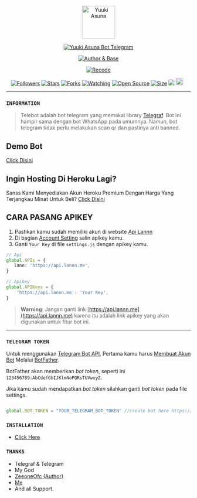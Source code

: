 <p align="center">
<img src="https://telegra.ph/file/deae80ac16266ae4f5d2a.jpg" alt="Yuuki Asuna" height="90"/>
</p>

<p align="center">
<a href="#"><img title="Yuuki Asuna Bot Telegram" src="https://img.shields.io/badge/TELEGRAM BOT-cyan?colorA=%5df9ff00&colorB=%23017e40&style=for-the-badge"></a>
</p>
<p align="center">
<a href="https://github.com/zeeoneofficial"><img title="Author & Base" src="https://img.shields.io/badge/Author-ZeeoneOfc-red.svg?style=for-the-badge&logo=github"></a>
</p>
<p align="center">
<a href="https://github.com/erlanrahmat/asuna-yuuki"><img title="Recode" src="https://img.shields.io/badge/Recode-Erlanrahmat-red.svg?style=for-the-badge&logo=github"></a>
</p>
<p align="center">
<a href="https://github.com/erlanrahmat/followers"><img title="Followers" src="https://img.shields.io/github/followers/zeeoneofficial?color=red&style=flat-square"></a>
<a href="https://github.com/erlanrahmat/asuna-yuuki/stargazers/"><img title="Stars" src="https://img.shields.io/github/stars/erlanrahmat/asuna-yuuki?color=blue&style=flat-square"></a>
<a href="https://github.com/erlanrahmat/asuna-yuuki/network/members"><img title="Forks" src="https://img.shields.io/github/forks/erlanrahmat/asuna-yuuki?color=red&style=flat-square"></a>
<a href="https://github.com/erlanrahmat/asuna-yuuki/watchers"><img title="Watching" src="https://img.shields.io/github/watchers/erlanrahmat/asuna-yuuki?label=Watchers&color=blue&style=flat-square"></a>
<a href="https://github.com/erlanrahmat/asuna-yuuki"><img title="Open Source" src="https://badges.frapsoft.com/os/v2/open-source.svg?v=103"></a>
<a href="https://github.com/erlanrahmat/asuna-yuuki/"><img title="Size" src="https://img.shields.io/github/repo-size/erlanrahmat/asuna-yuuki?style=flat-square&color=green"></a>
<a href="https://hits.seeyoufarm.com"><img src="https://hits.seeyoufarm.com/api/count/incr/badge.svg?url=https%3A%2F%2Fgithub.com%2Fzeeoneofficial%2FTelebot&count_bg=%2379C83D&title_bg=%23555555&icon=probot.svg&icon_color=%2300FF6D&title=hits&edge_flat=false"/></a>
<a href="https://github.com/erlanrahmat/asuna-yuuki/graphs/commit-activity"><img height="20" src="https://img.shields.io/badge/Maintained%3F-No-green.svg"></a>&nbsp;&nbsp;
</p>
</div>

---

### `INFORMATION`
> Telebot adalah bot telegram yang memakai library [Telegraf](https://github.com/telegraf/telegraf). Bot ini hampir sama dengan bot WhatsApp pada umumnya. Namun, bot telegram tidak perlu melakukan scan qr dan pastinya anti banned.

## Demo Bot
[Click Disini](https://t.me/created_by_lann_tele_bot)


## Ingin Hosting Di Heroku Lagi?
Sanss Kami Menyediakan Akun Heroku Premium Dengan Harga Yang Terjangkau
Minat Untuk Beli?
[Click Disini](https://wa.me/6285842647866)

## CARA PASANG APIKEY
1. Pastikan kamu sudah memiliki akun di website [Api Lannn](https://api.lannn.me/users/login)
2. Di bagian [Account Setting](https://api.lannn.me/profile) salin apikey kamu.
3. Ganti `Your Key` di file `settings.js` dengan apikey kamu.
```ts
// Api
global.APIs = {
   lann: 'https://api.lannn.me',
}

// Apikey
global.APIKeys = {
	'https://api.lannn.me': 'Your Key',
}
```

> **Warning**: Jangan ganti link [https://api.lannn.me](https://api.lannn.me) karena itu adalah link apikey yang akan digunakan untuk fitur bot ini. 

--------

### `TELEGRAM TOKEN`

Untuk menggunakan [Telegram Bot API](https://core.telegram.org/bots/api),
Pertama kamu harus [Membuat Akun Bot](https://core.telegram.org/bots)
Melalui [BotFather](https://core.telegram.org/bots#6-botfather).

BotFather akan memberikan *bot token*, seperti ini `123456789:AbCdefGhIJKlmNoPQRsTUVwxyZ`.

Jika kamu sudah mendapatkan *bot token* silahkan ganti *bot token* pada file settings.

```js

global.BOT_TOKEN = "YOUR_TELEGRAM_BOT_TOKEN" //create bot here https://t.me/BotFather and get the bot token

```

### `INSTALLATION`
- [Click Here](https://youtu.be/SClH63-Zjnw)

### `THANKS`
- Telegraf & Telegram
- My God
- [ZeeoneOfc (Author) ](https://github.com/zeeoneofficial)
- [Me](https://github.com/erlanrahmat/asuna-yuuki)
- And all Support.
